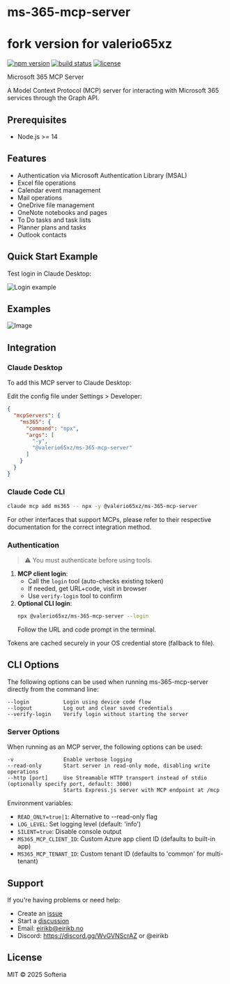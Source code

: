 # ms-365-mcp-server
# fork version for valerio65xz

[![npm version](https://img.shields.io/npm/v/@softeria/ms-365-mcp-server.svg)](https://www.npmjs.com/package/@softeria/ms-365-mcp-server) [![build status](https://github.com/softeria/ms-365-mcp-server/actions/workflows/build.yml/badge.svg)](https://github.com/softeria/ms-365-mcp-server/actions/workflows/build.yml) [![license](https://img.shields.io/badge/license-MIT-blue.svg)](https://github.com/softeria/ms-365-mcp-server/blob/main/LICENSE)

Microsoft 365 MCP Server

A Model Context Protocol (MCP) server for interacting with Microsoft 365 services through the Graph API.

## Prerequisites

- Node.js >= 14

## Features

- Authentication via Microsoft Authentication Library (MSAL)
- Excel file operations
- Calendar event management
- Mail operations
- OneDrive file management
- OneNote notebooks and pages
- To Do tasks and task lists
- Planner plans and tasks
- Outlook contacts

## Quick Start Example

Test login in Claude Desktop:

![Login example](https://github.com/user-attachments/assets/27f57f0e-57b8-4366-a8d1-c0bdab79900c)

## Examples

![Image](https://github.com/user-attachments/assets/ed275100-72e8-4924-bcf2-cd8e1b4c6f3a)

## Integration

### Claude Desktop

To add this MCP server to Claude Desktop:

Edit the config file under Settings > Developer:

```json
{
  "mcpServers": {
    "ms365": {
      "command": "npx",
      "args": [
        "-y",
        "@valerio65xz/ms-365-mcp-server"
      ]
    }
  }
}
```

### Claude Code CLI

```bash
claude mcp add ms365 -- npx -y @valerio65xz/ms-365-mcp-server
```

For other interfaces that support MCPs, please refer to their respective documentation for the correct
integration method.

### Authentication

> ⚠️ You must authenticate before using tools.

1. **MCP client login**:
    - Call the `login` tool (auto-checks existing token)
    - If needed, get URL+code, visit in browser
    - Use `verify-login` tool to confirm
2. **Optional CLI login**:
   ```bash
   npx @valerio65xz/ms-365-mcp-server --login
   ```
   Follow the URL and code prompt in the terminal.

Tokens are cached securely in your OS credential store (fallback to file).

## CLI Options

The following options can be used when running ms-365-mcp-server directly from the command line:

```
--login           Login using device code flow
--logout          Log out and clear saved credentials
--verify-login    Verify login without starting the server
```

### Server Options

When running as an MCP server, the following options can be used:

```
-v                Enable verbose logging
--read-only       Start server in read-only mode, disabling write operations
--http [port]     Use Streamable HTTP transport instead of stdio (optionally specify port, default: 3000)
                  Starts Express.js server with MCP endpoint at /mcp
```

Environment variables:

- `READ_ONLY=true|1`: Alternative to --read-only flag
- `LOG_LEVEL`: Set logging level (default: 'info')
- `SILENT=true`: Disable console output
- `MS365_MCP_CLIENT_ID`: Custom Azure app client ID (defaults to built-in app)
- `MS365_MCP_TENANT_ID`: Custom tenant ID (defaults to 'common' for multi-tenant)

## Support

If you're having problems or need help:

- Create an [issue](https://github.com/softeria/ms-365-mcp-server/issues)
- Start a [discussion](https://github.com/softeria/ms-365-mcp-server/discussions)
- Email: eirikb@eirikb.no
- Discord: https://discord.gg/WvGVNScrAZ or @eirikb

## License

MIT © 2025 Softeria
